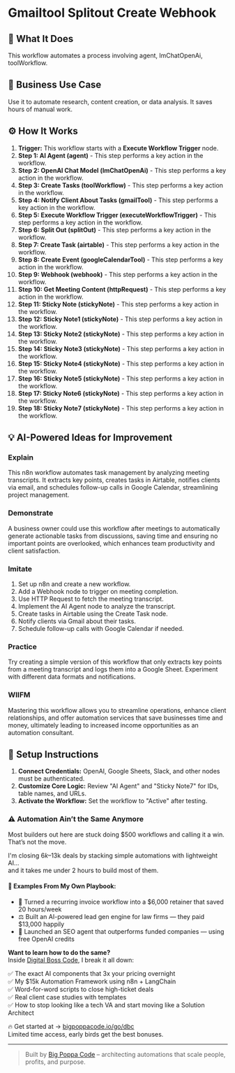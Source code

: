 # Gmailtool Splitout Create Webhook

## 🚀 What It Does
This workflow automates a process involving agent, lmChatOpenAi, toolWorkflow.

## 💼 Business Use Case
Use it to automate research, content creation, or data analysis. It saves hours of manual work.

## ⚙️ How It Works
1.  **Trigger:** This workflow starts with a **Execute Workflow Trigger** node.
2. **Step 1: AI Agent (agent)** - This step performs a key action in the workflow.
3. **Step 2: OpenAI Chat Model (lmChatOpenAi)** - This step performs a key action in the workflow.
4. **Step 3: Create Tasks (toolWorkflow)** - This step performs a key action in the workflow.
5. **Step 4: Notify Client About Tasks (gmailTool)** - This step performs a key action in the workflow.
6. **Step 5: Execute Workflow Trigger (executeWorkflowTrigger)** - This step performs a key action in the workflow.
7. **Step 6: Split Out (splitOut)** - This step performs a key action in the workflow.
8. **Step 7: Create Task (airtable)** - This step performs a key action in the workflow.
9. **Step 8: Create Event (googleCalendarTool)** - This step performs a key action in the workflow.
10. **Step 9: Webhook (webhook)** - This step performs a key action in the workflow.
11. **Step 10: Get Meeting Content (httpRequest)** - This step performs a key action in the workflow.
12. **Step 11: Sticky Note (stickyNote)** - This step performs a key action in the workflow.
13. **Step 12: Sticky Note1 (stickyNote)** - This step performs a key action in the workflow.
14. **Step 13: Sticky Note2 (stickyNote)** - This step performs a key action in the workflow.
15. **Step 14: Sticky Note3 (stickyNote)** - This step performs a key action in the workflow.
16. **Step 15: Sticky Note4 (stickyNote)** - This step performs a key action in the workflow.
17. **Step 16: Sticky Note5 (stickyNote)** - This step performs a key action in the workflow.
18. **Step 17: Sticky Note6 (stickyNote)** - This step performs a key action in the workflow.
19. **Step 18: Sticky Note7 (stickyNote)** - This step performs a key action in the workflow.

## 💡 AI-Powered Ideas for Improvement
### Explain
This n8n workflow automates task management by analyzing meeting transcripts. It extracts key points, creates tasks in Airtable, notifies clients via email, and schedules follow-up calls in Google Calendar, streamlining project management.

### Demonstrate
A business owner could use this workflow after meetings to automatically generate actionable tasks from discussions, saving time and ensuring no important points are overlooked, which enhances team productivity and client satisfaction.

### Imitate
1. Set up n8n and create a new workflow.
2. Add a Webhook node to trigger on meeting completion.
3. Use HTTP Request to fetch the meeting transcript.
4. Implement the AI Agent node to analyze the transcript.
5. Create tasks in Airtable using the Create Task node.
6. Notify clients via Gmail about their tasks.
7. Schedule follow-up calls with Google Calendar if needed.

### Practice
Try creating a simple version of this workflow that only extracts key points from a meeting transcript and logs them into a Google Sheet. Experiment with different data formats and notifications.

### WIIFM
Mastering this workflow allows you to streamline operations, enhance client relationships, and offer automation services that save businesses time and money, ultimately leading to increased income opportunities as an automation consultant.

## 🔧 Setup Instructions
1. **Connect Credentials:** OpenAI, Google Sheets, Slack, and other nodes must be authenticated.
2. **Customize Core Logic:** Review "AI Agent" and "Sticky Note7" for IDs, table names, and URLs.
3. **Activate the Workflow:** Set the workflow to "Active" after testing.

### ⚠️ Automation Ain’t the Same Anymore

Most builders out here are stuck doing $500 workflows and calling it a win.  
That’s not the move.  

I'm closing $6k–$13k deals by stacking simple automations with lightweight AI...  
and it takes me under 2 hours to build most of them.

#### 🧠 Examples From My Own Playbook:
- 🔁 Turned a recurring invoice workflow into a $6,000 retainer that saved 20 hours/week  
- ⚖️ Built an AI-powered lead gen engine for law firms — they paid $13,000 happily  
- 🚀 Launched an SEO agent that outperforms funded companies — using free OpenAI credits  

**Want to learn how to do the same?**  
Inside [Digital Boss Code](https://bigpoppacode.io/go/dbc), I break it all down:

✅ The exact AI components that 3x your pricing overnight  
✅ My $15k Automation Framework using n8n + LangChain  
✅ Word-for-word scripts to close high-ticket deals  
✅ Real client case studies with templates  
✅ How to stop looking like a tech VA and start moving like a Solution Architect  

🔥 Get started at → [bigpoppacode.io/go/dbc](https://bigpoppacode.io/go/dbc)  
Limited time access, early birds get the best bonuses.

---
> Built by [Big Poppa Code](https://bigpoppacode.io) – architecting automations that scale people, profits, and purpose.
